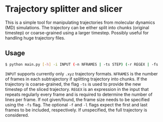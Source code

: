 # Trajectory splitter and slicer

This is a simple tool for manipulating trajectories from molecular dynamics (MD) simulations. The trajectory can be either split into chunks (original timestep) or coarse-grained using a larger timestep. Possibly useful for handling huge trajectory files.

## Usage

```bash
$ python main.py [-h] -i INPUT (-n NFRAMES | -ts STEP) (-r REGEX | -fs FSIZE) [-f FIRST] [-l LAST]
```

```INPUT``` supports currently only ```.xyz``` trajectory formats. ```NFRAMES``` is the number of frames in each subtrajectory if splitting trajectory into chunks. If the trajectory is coarse-grained, the flag  ```-ts``` is used to provide the new timestep of the sliced trajectory. ```REGEX``` is an expression in the input that repeats regularly every frame and is required to determine the number of lines per frame. If not given/found, the frame size needs to be specified using the ```-fs``` flag. The optional ```-f``` and ```-l``` flags expect the first and last frames to be included, respectively. If unspecified, the full trajectory is considered.
